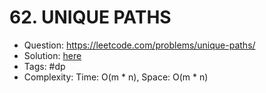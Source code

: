 # 62. UNIQUE PATHS

* Question: https://leetcode.com/problems/unique-paths/ 
* Solution: [here](Solution.java) 
* Tags: #dp
* Complexity: Time: O(m * n), Space: O(m * n)
